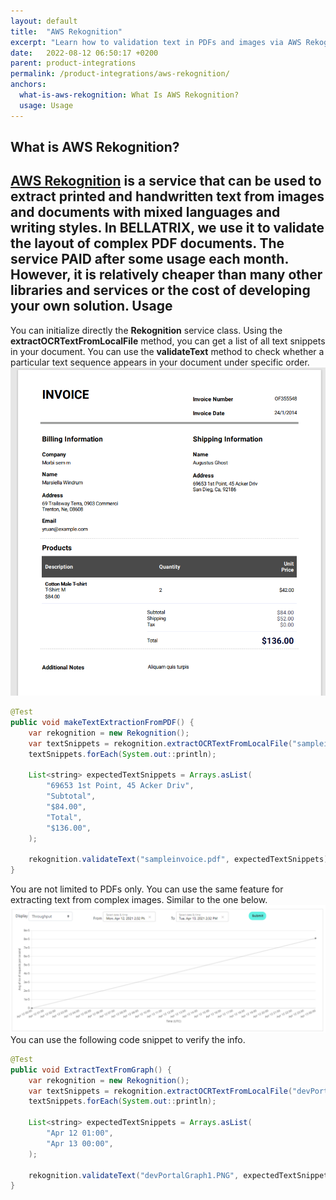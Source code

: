 ```yaml
---
layout: default
title:  "AWS Rekognition"
excerpt: "Learn how to validation text in PDFs and images via AWS Rekognition."
date:   2022-08-12 06:50:17 +0200
parent: product-integrations
permalink: /product-integrations/aws-rekognition/
anchors:
  what-is-aws-rekognition: What Is AWS Rekognition?
  usage: Usage
---
```

What is AWS Rekognition?
-------
**[AWS Rekognition](https://aws.amazon.com/rekognition/)** is a service that can be used to extract printed and handwritten text from images and documents with mixed languages and writing styles. In BELLATRIX, we use it to validate the layout of complex PDF documents. The service PAID after some usage each month. However, it is relatively cheaper than many other libraries and services or the cost of developing your own solution.
Usage
------------------
You can initialize directly the **Rekognition** service class. Using the **extractOCRTextFromLocalFile** method, you can get a list of all text snippets in your document. You can use the **validateText** method to check whether a particular text sequence appears in your document under specific order.
![Sample Invoice](images/sampleinvoice.png)
```java
@Test
public void makeTextExtractionFromPDF() {
    var rekognition = new Rekognition();
    var textSnippets = rekognition.extractOCRTextFromLocalFile("sampleinvoice.pdf");
    textSnippets.forEach(System.out::println);

    List<string> expectedTextSnippets = Arrays.asList(
        "69653 1st Point, 45 Acker Driv",
        "Subtotal",
        "$84.00",
        "Total",
        "$136.00",
    );

    rekognition.validateText("sampleinvoice.pdf", expectedTextSnippets);
}
```
You are not limited to PDFs only. You can use the same feature for extracting text from complex images. Similar to the one below.
![Graph Image](images/devPortalGraph1.png)
You can use the following code snippet to verify the info.
```java
@Test
public void ExtractTextFromGraph() {
    var rekognition = new Rekognition();
    var textSnippets = rekognition.extractOCRTextFromLocalFile("devPortalGraph1.PNG");
    textSnippets.forEach(System.out::println);

    List<string> expectedTextSnippets = Arrays.asList(
        "Apr 12 01:00",
        "Apr 13 00:00",
    );

    rekognition.validateText("devPortalGraph1.PNG", expectedTextSnippets);
}
```